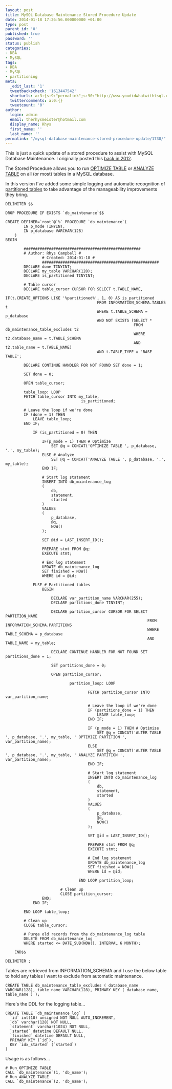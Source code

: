 ```yaml
---
layout: post
title: MySQL Database Maintenance Stored Procedure Update
date: 2014-01-18 17:26:56.000000000 +01:00
type: post
parent_id: '0'
published: true
password: ''
status: publish
categories:
- DBA
- MySQL
tags:
- DBA
- MySQL
- partitioning
meta:
  _edit_last: '1'
  tweetbackscheck: '1613447542'
  shorturls: a:3:{s:9:"permalink";s:90:"http://www.youdidwhatwithtsql.com/mysql-database-maintenance-stored-procedure-update/1738/";s:7:"tinyurl";s:26:"http://tinyurl.com/oucouaa";s:4:"isgd";s:19:"http://is.gd/vlavVL";}
  twittercomments: a:0:{}
  tweetcount: '0'
author:
  login: admin
  email: therhysmeister@hotmail.com
  display_name: Rhys
  first_name: ''
  last_name: ''
permalink: "/mysql-database-maintenance-stored-procedure-update/1738/"
---
```

This is just a quick update of a stored procedure to assist with MySQL Database Maintenance. I originally posted this [back in 2012](http://www.youdidwhatwithtsql.com/mysql-database-maintenance-stored-procedure/1452/ "MySQL Database Maintenance").

The Stored Procedure&nbsp;allows you to run&nbsp;[OPTIMIZE TABLE](http://dev.mysql.com/doc/refman/5.5/en/optimize-table.html "MySQL OPTIMIZE TABLE")&nbsp;or&nbsp;[ANALYZE TABLE](http://dev.mysql.com/doc/refman/5.5/en/analyze-table.html "MySQL ANALYZE TABLE")&nbsp;on all (or most) tables in a MySQL database.

In this version I've added some simple logging and automatic recognition of [partitioned tables](http://dev.mysql.com/doc/refman/5.1/en/partitioning-maintenance.html "MySQL Partitioning")&nbsp;to take advantage of the manageability improvements they bring.

```
DELIMITER $$

DROP PROCEDURE IF EXISTS `db_maintenance`$$

CREATE DEFINER=`root`@`%` PROCEDURE `db_maintenance`(
		IN p_mode TINYINT,
		IN p_database VARCHAR(128)
    )
BEGIN

		###################################################
		# Author: Rhys Campbell #
                # Created: 2014-01-18 #
                ###################################################
		DECLARE done TINYINT;
		DECLARE my_table VARCHAR(128);
		DECLARE is_partitioned TINYINT;

		# Table cursor
		DECLARE table_cursor CURSOR FOR SELECT t.TABLE_NAME,
													 IF(t.CREATE_OPTIONS LIKE '%partitioned%', 1, 0) AS is_partitioned
										FROM INFORMATION_SCHEMA.TABLES t
										WHERE t.TABLE_SCHEMA = p_database
										AND NOT EXISTS (SELECT *
														FROM db_maintenance_table_excludes t2
														WHERE t2.database_name = t.TABLE_SCHEMA
														AND t2.table_name = t.TABLE_NAME)
										AND t.TABLE_TYPE = 'BASE TABLE';

		DECLARE CONTINUE HANDLER FOR NOT FOUND SET done = 1;

		SET done = 0;

		OPEN table_cursor;

		table_loop: LOOP
		FETCH table_cursor INTO my_table,
								 is_partitioned;

		# Leave the loop if we're done
		IF (done = 1) THEN
			LEAVE table_loop;
		END IF;

			IF (is_partitioned = 0) THEN

				IF(p_mode = 1) THEN # Optimize
					SET @q = CONCAT('OPTIMIZE TABLE ', p_database, '.', my_table);
				ELSE # Analyze
					SET @q = CONCAT('ANALYZE TABLE ', p_database, '.', my_table);
				END IF;

				# Start log statement
				INSERT INTO db_maintenance_log
				(
					db,
					statement,
					started
				)
				VALUES
				(
					p_database,
					@q,
					NOW()
				);

				SET @id = LAST_INSERT_ID();

				PREPARE stmt FROM @q;
				EXECUTE stmt;

				# End log statement
				UPDATE db_maintenance_log
				SET finished = NOW()
				WHERE id = @id;

			ELSE # Partitioned tables
				BEGIN

					DECLARE var_partition_name VARCHAR(255);
					DECLARE partitions_done TINYINT;

					DECLARE partition_cursor CURSOR FOR SELECT PARTITION_NAME
														      FROM INFORMATION_SCHEMA.PARTITIONS
														      WHERE TABLE_SCHEMA = p_database
														      AND TABLE_NAME = my_table;

					DECLARE CONTINUE HANDLER FOR NOT FOUND SET partitions_done = 1;

					SET partitions_done = 0;

					OPEN partition_cursor;

							partition_loop: LOOP

									FETCH partition_cursor INTO var_partition_name;

									# Leave the loop if we're done
									IF (partitions_done = 1) THEN
										LEAVE table_loop;
									END IF;

									IF (p_mode = 1) THEN # Optimize
										SET @q = CONCAT('ALTER TABLE ', p_database, '.', my_table, ' OPTIMIZE PARTITION ', var_partition_name);
									ELSE
										SET @q = CONCAT('ALTER TABLE ', p_database, '.', my_table, ' ANALYZE PARTITION ', var_partition_name);
									END IF;

									# Start log statement
									INSERT INTO db_maintenance_log
									(
										db,
										statement,
										started
									)
									VALUES
									(
										p_database,
										@q,
										NOW()
									);

									SET @id = LAST_INSERT_ID();

									PREPARE stmt FROM @q;
									EXECUTE stmt;

									# End log statement
									UPDATE db_maintenance_log
									SET finished = NOW()
									WHERE id = @id;

								END LOOP partition_loop;

						# Clean up
						CLOSE partition_cursor;
				END;
			END IF;

		END LOOP table_loop;

		# Clean up
		CLOSE table_cursor;

		# Purge old records from the db_maintenance_log table
		DELETE FROM db_maintenance_log
		WHERE started <= DATE_SUB(NOW(), INTERVAL 6 MONTH);

    END$$

DELIMITER ;
```

Tables are retrieved from INFORMATION\_SCHEMA and I use the below table to hold any tables I want to exclude from automatic maintenance.

```
CREATE TABLE db_maintenance_table_excludes ( database_name VARCHAR(128), table_name VARCHAR(128), PRIMARY KEY ( database_name, table_name ) );
```

Here's the DDL for the logging table...

```
CREATE TABLE `db_maintenance_log` (
  `id` int(10) unsigned NOT NULL AUTO_INCREMENT,
  `db` varchar(128) NOT NULL,
  `statement` varchar(1024) NOT NULL,
  `started` datetime DEFAULT NULL,
  `finished` datetime DEFAULT NULL,
  PRIMARY KEY (`id`),
  KEY `idx_started` (`started`)
)
```

Usage is as follows...

```
# Run OPTIMIZE TABLE
CALL `db_maintenance`(1, 'db_name');
# Run ANALYZE TABLE
CALL `db_maintenance`(2, 'db_name');
```
